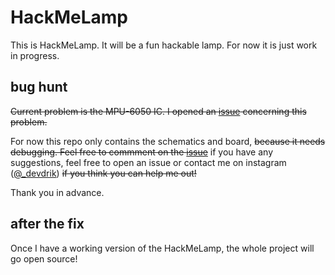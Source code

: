 # HackMeLamp

This is HackMeLamp. It will be a fun hackable lamp. For now it is just work in progress.

## bug hunt

~~Current problem is the MPU-6050 IC. I opened an [issue](https://github.com/devdrik/hackmelamp/issues/1) concerning this problem.~~

For now this repo only contains the schematics and board, ~~because it needs debugging. Feel free to commment on the [issue](https://github.com/devdrik/hackmelamp/issues/1)~~ if you have any suggestions, feel free to open an issue or contact me on instagram ([@_devdrik](https://www.instagram.com/_devdrik/)) ~~if you think you can help me out!~~

Thank you in advance.

## after the fix

Once I have a working version of the HackMeLamp, the whole project will go open source!

